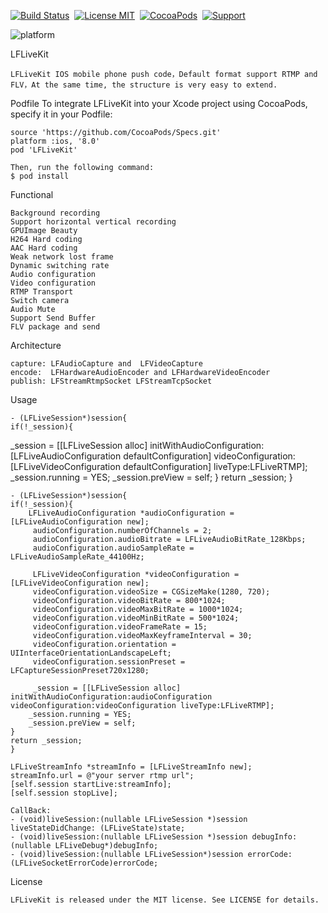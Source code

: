 
[![Build Status](https://travis-ci.org/LaiFengiOS/LFLiveKit.svg)](https://travis-ci.org/LaiFengiOS/LFLiveKit)&nbsp;
[![License MIT](https://img.shields.io/badge/license-MIT-green.svg?style=flat)](https://raw.githubusercontent.com/chenliming777/LFLiveKit/master/LICENSE)&nbsp;
[![CocoaPods](http://img.shields.io/cocoapods/v/LFLiveKit.svg?style=flat)](http://cocoapods.org/?q=LFLiveKit)&nbsp;
[![Support](https://img.shields.io/badge/support-ios8%2B-orange.svg)](https://www.apple.com/nl/ios/)&nbsp;

![platform](https://img.shields.io/badge/platform-ios-ff69b4.svg)&nbsp;

LFLiveKit

	LFLiveKit IOS mobile phone push code，Default format support RTMP and FLV，At the same time, the structure is very easy to extend.

Podfile
	To integrate LFLiveKit into your Xcode project using CocoaPods, specify it in your Podfile:
	
	source 'https://github.com/CocoaPods/Specs.git'
	platform :ios, '8.0'
	pod 'LFLiveKit'
	
	Then, run the following command:
	$ pod install


Functional

	Background recording
	Support horizontal vertical recording
	GPUImage Beauty
	H264 Hard coding
	AAC Hard coding
	Weak network lost frame
	Dynamic switching rate
	Audio configuration
	Video configuration
	RTMP Transport
	Switch camera
	Audio Mute
	Support Send Buffer
	FLV package and send
  

Architecture

	capture: LFAudioCapture and  LFVideoCapture
	encode:  LFHardwareAudioEncoder and LFHardwareVideoEncoder
	publish: LFStreamRtmpSocket LFStreamTcpSocket
	
Usage
	
	- (LFLiveSession*)session{
    if(!_session){
_session = [[LFLiveSession alloc] initWithAudioConfiguration:[LFLiveAudioConfiguration defaultConfiguration] videoConfiguration:[LFLiveVideoConfiguration defaultConfiguration] liveType:LFLiveRTMP];
        _session.running = YES;
        _session.preView = self;
    }
    return _session;
	}
	
	- (LFLiveSession*)session{
    if(!_session){
        LFLiveAudioConfiguration *audioConfiguration = [LFLiveAudioConfiguration new];
         audioConfiguration.numberOfChannels = 2;
         audioConfiguration.audioBitrate = LFLiveAudioBitRate_128Kbps;
         audioConfiguration.audioSampleRate = LFLiveAudioSampleRate_44100Hz;
         
         LFLiveVideoConfiguration *videoConfiguration = [LFLiveVideoConfiguration new];
         videoConfiguration.videoSize = CGSizeMake(1280, 720);
         videoConfiguration.videoBitRate = 800*1024;
         videoConfiguration.videoMaxBitRate = 1000*1024;
         videoConfiguration.videoMinBitRate = 500*1024;
         videoConfiguration.videoFrameRate = 15;
         videoConfiguration.videoMaxKeyframeInterval = 30;
         videoConfiguration.orientation = UIInterfaceOrientationLandscapeLeft;
         videoConfiguration.sessionPreset = LFCaptureSessionPreset720x1280;
         
         _session = [[LFLiveSession alloc] initWithAudioConfiguration:audioConfiguration 				videoConfiguration:videoConfiguration liveType:LFLiveRTMP];
        _session.running = YES;
        _session.preView = self;
    }
    return _session;
	}
	
	LFLiveStreamInfo *streamInfo = [LFLiveStreamInfo new];
	streamInfo.url = @"your server rtmp url";
	[self.session startLive:streamInfo];
	[self.session stopLive];
	
	CallBack:
	- (void)liveSession:(nullable LFLiveSession *)session liveStateDidChange: (LFLiveState)state;
	- (void)liveSession:(nullable LFLiveSession *)session debugInfo:(nullable LFLiveDebug*)debugInfo;
	- (void)liveSession:(nullable LFLiveSession*)session errorCode:(LFLiveSocketErrorCode)errorCode;
	
 License
 
 	LFLiveKit is released under the MIT license. See LICENSE for details.
	






